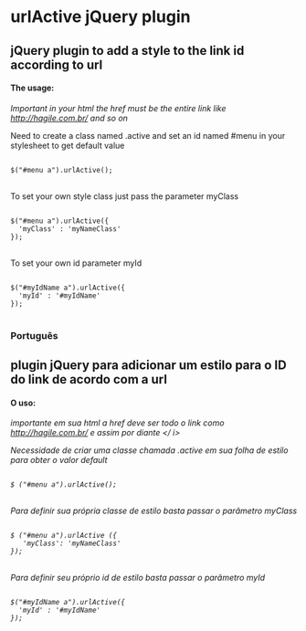 <h1>urlActive jQuery plugin</h1>

<h2>jQuery plugin to add a style to the link id according to url</h2>

<h4>The usage:</h4>

<i>Important in your html the href must be the entire link like http://hagile.com.br/ and so on</i><br/>

Need to create a class named .active and set an id named #menu in your stylesheet to get default value
<pre>
<code>
$("#menu a").urlActive();
</code>
</pre>

To set your own style class just pass the parameter myClass

<pre>
<code>
$("#menu a").urlActive({
  'myClass' : 'myNameClass'
});
</code>
</pre>

To set your own id parameter myId

<pre>
<code>
$("#myIdName a").urlActive({
  'myId' : '#myIdName'
});
</code>
</pre>

<h3>Português</h3>

<h2>plugin jQuery para adicionar um estilo para o ID do link de acordo com a url</h2>

<h4>O uso:</h4>

<i> importante em sua html a href deve ser todo o link como http://hagile.com.br/ e assim por diante </ i><br/>

Necessidade de criar uma classe chamada .active em sua folha de estilo para obter o valor default

<pre>
<code>
$ ("#menu a").urlActive();
</code>
</pre>

Para definir sua própria classe de estilo basta passar o parâmetro myClass

<pre>
<code>
$ ("#menu a").urlActive ({
   'myClass': 'myNameClass'
});
</code>
</pre>

Para definir seu próprio id de estilo basta passar o parâmetro myId

<pre>
<code>
$("#myIdName a").urlActive({
  'myId' : '#myIdName'
});
</code>
</pre>
